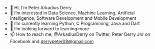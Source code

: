 - 👋 Hi, I’m Peter Arkadius Derry 
- 👀 I’m interested in Data Science, Machine Learning, Artificial Intelligence,  Software Development and Mobile Development 
- 🌱 I’m currently learning Python, C Programming, Java and Dart
- 💞️ I’m looking forward to learning more 
- 📫 How to reach me; @ArkadiusDerry on Twitter, Peter Derry Jnr on Facebook and derrypeter08@gmail.com 

<!---
derrypeter08/derrypeter08 is a ✨ special ✨ repository because its `README.md` (this file) appears on your GitHub profile.
You can click the Preview link to take a look at your changes.
--->
